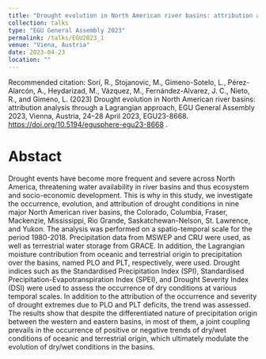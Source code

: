 ```yaml
---
title: "Drought evolution in North American river basins: attribution analysis through a Lagrangian approach"
collection: talks
type: "EGU General Assembly 2023"
permalink: /talks/EGU2023_1
venue: "Viena, Austria"
date: 2023-04-23
location: ""
---
```


Recommended citation: Sorí, R., Stojanovic, M., Gimeno-Sotelo, L., Pérez-Alarcón, A., Heydarizad, M., Vázquez, M., Fernández-Alvarez, J. C., Nieto, R., and Gimeno, L. (2023) Drought evolution in North American river basins: attribution analysis through a Lagrangian approach, EGU General Assembly 2023, Vienna, Austria, 24–28 April 2023, EGU23-8668.   <a href="https://doi.org/10.5194/egusphere-egu23-8668" target="blank"> https://doi.org/10.5194/egusphere-egu23-8668 </a>. 


# Abstact
Drought events have become more frequent and severe across North America, threatening water availability in river basins and thus ecosystem and socio-economic development. This is why in this study, we investigate the occurrence, evolution, and attribution of drought conditions in nine major North American river basins, the Colorado, Columbia, Fraser, Mackenzie, Mississippi, Rio Grande, Saskatchewan-Nelson, St. Lawrence, and Yukon. The analysis was performed on a spatio-temporal scale for the period 1980-2018. Precipitation data from MSWEP and CRU were used, as well as terrestrial water storage from GRACE. In addition, the Lagrangian moisture contribution from oceanic and terrestrial origin to precipitation over the basins, named PLO and PLT, respectively, were used. Drought indices such as the Standardised Precipitation Index (SPI), Standardised Precipitation-Evapotranspiration Index (SPEI), and Drought Severity Index (DSI) were used to assess the occurrence of dry conditions at various temporal scales. In addition to the attribution of the occurrence and severity of drought extremes due to PLO and PLT deficits, the trend was assessed. The results show that despite the differentiated nature of precipitation origin between the western and eastern basins, in most of them, a joint coupling prevails in the occurrence of positive or negative trends of dry/wet conditions of oceanic and terrestrial origin, which ultimately modulate the evolution of dry/wet conditions in the basins.  

